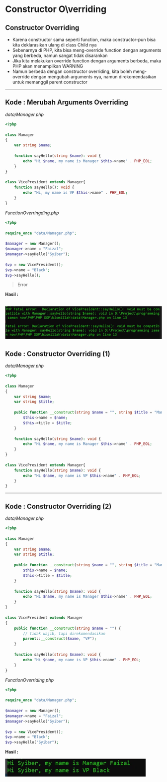 # Constructor O\verriding

## Constructor Overriding

- Karena constructor sama seperti function, maka constructor-pun bisa kita deklarasikan ulang di class Child nya
- Sebenarnya di PHP, kita bisa meng-override function dengan arguments yang berbeda, namun sangat tidak disarankan
- Jika kita melakukan override function dengan arguments berbeda, maka PHP akan menampilkan WARNING
- Namun berbeda dengan constructor overriding, kita boleh meng-override dengan mengubah arguments nya, namun direkomendasikan untuk memanggil parent constructor

---

## Kode : Merubah Arguments Overriding

*data/Manager.php*
```php
<?php 

class Manager
{
    var string $name;

    function sayHello(string $name): void {
        echo "Hi $name, my name is Manager $this->name" . PHP_EOL;
    }
}

class VicePresident extends Manager{
    function sayHello(): void {
        echo "Hi, my name is VP $this->name" . PHP_EOL;
    }
}
```

*FunctionOverringding.php*
```php
<?php

require_once "data/Manager.php";

$manager = new Manager();
$manager->name = "Faizal";
$manager->sayHello("Syiber");

$vp = new VicePresident();
$vp->name = "Black";
$vp->sayHello();
```

> Error

**Hasil :**

![1](../assets/img/17/1.webp)
---

## Kode : Constructor Overriding (1)

*data/Manager.php*
```php
<?php 

class Manager
{
    var string $name;
    var string $title;

    public function __construct(string $name = "", string $title = "Manager") {
        $this->name = $name;
        $this->title = $title;
    }

    function sayHello(string $name): void {
        echo "Hi $name, my name is Manager $this->name" . PHP_EOL;
    }
}

class VicePresident extends Manager{
    function sayHello(string $name): void {
        echo "Hi $name, my name is VP $this->name" . PHP_EOL;
    }
}
```

---

## Kode : Constructor Overriding (2)

*data/Manager.php*
```php
<?php 

class Manager
{
    var string $name;
    var string $title;

    public function __construct(string $name = "", string $title = "Manager") {
        $this->name = $name;
        $this->title = $title;
    }

    function sayHello(string $name): void {
        echo "Hi $name, my name is Manager $this->name" . PHP_EOL;
    }
}

class VicePresident extends Manager
{
    public function __construct(string $name = "") {
        // tidak wajib, tapi direkomendasikan
        parent::__construct($name, "VP");
    }

    function sayHello(string $name): void {
        echo "Hi $name, my name is VP $this->name" . PHP_EOL;
    }
}
```

*FunctionOverriding.php*
```php
<?php

require_once "data/Manager.php";

$manager = new Manager();
$manager->name = "Faizal";
$manager->sayHello("Syiber");

$vp = new VicePresident();
$vp->name = "Black";
$vp->sayHello("Syiber");
```

**Hasil :**

![2](../assets/img/17/2.webp)